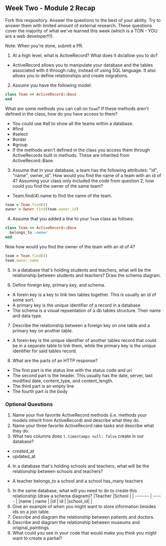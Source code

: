 ## Week Two - Module 2 Recap

Fork this respository. Answer the questions to the best of your ability. Try to answer them with limited amount of external research. These questions cover the majority of what we've learned this week (which is a TON - YOU are a web developer!!!). 

Note: When you're done, submit a PR.

1. At a high level, what is ActiveRecord? What does it do/allow you to do?
* ActiveRecord allows you to manipulate your database and the tables associated with it through ruby, instead of using SQL language. It also allows you to define relationships and create migrations.
2. Assume you have the following model:

```ruby
class Team << ActiveRecord::Base
end
```

What are some methods you can call on `Team`? If these methods aren't defined in the class, how do you have access to them?
* You could use #all to show all the teams within a database.
* #find
* #select
* #order
* #group
* If the methods aren't defined in the class you access them through ActiveRecords built in methods. These are inherited from ActiveRecord::Base.
3. Assume that in your database, a team has the following attributes: "id", "name", owner_id". How would you find the name of a team with an id of 4? Assuming your class only included the code from question 2, how could you find the owner of the same team?
* Team.find(4).name to find the name of the team.
```ruby 
team = Team.find(4)
owner = Owner.find(team.owner_id)
```

4. Assume that you added a line to your `Team` class as follows:

```ruby
class Team << ActiveRecord::Base
  belongs_to :owner
end
```

Now how would you find the owner of the team with an id of 4?

```ruby
team = Team.find(4)
team.owner.name
```

5. In a database that's holding students and teachers, what will be the relationship between students and teachers? Draw the schema diagram.

6. Define foreign key, primary key, and schema.
* A forein key is a key to link two tables together. This is usually an id of some sort.
* A primary key is the unique identifier of a record in a database
* The schema is a visual repsentation of a db tables structure. Their name and data type.
7. Describe the relationship between a foreign key on one table and a primary key on another table.
* A forein key is the unique identifier of another tables record that could be in a separate table to link them, while the primary key is the unique identifier for said tables record.
8. What are the parts of an HTTP response?
* The first part is the status line with the status code and uri
* The second part is the header. This usually has the date, server, last modified date, content_type, and content_length.
* The third part is an empty line
* The fourth part is the body


### Optional Questions

1. Name your five favorite ActiveRecord methods (i.e. methods your models inherit from ActiveRecord) and describe what they do.
2. Name your three favorite ActiveRecord rake tasks and describe what they do.
3. What two columns does `t.timestamps null: false` create in our database?
* created_at
* updated_at
4. In a database that's holding schools and teachers, what will be the relationship between schools and teachers?
* A teacher belongs_to a school and a school has_many teachers
5. In the same database, what will you need to do to create this relationship (draw a schema diagram)?
|Teacher  |School |
| ------- | ----- |
|name     | name  |
|id       | id    |
|school_id|       |
6. Give an example of when you might want to store information besides ids on a join table.
7. Describe and diagram the relationship between patients and doctors.
8. Describe and diagram the relationship between museums and original_paintings.
9. What could you see in your code that would make you think you might want to create a partial?
